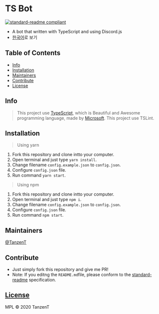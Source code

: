 # TS Bot

[![standard-readme compliant](https://img.shields.io/badge/standard--readme-OK-green.svg?style=flat-square)](https://github.com/RichardLitt/standard-readme)

- A bot that written with TypeScript and using Discord.js
- [한국어](README_ko.md)로 보기

## Table of Contents

- [Info](#info)
- [Installation](#Installation)
- [Maintainers](#maintainers)
- [Contribute](#Contribute)
- [License](#license)

## Info

> This project use [TypeScript](https://github.com/Microsoft/TypeScript), which is Beautiful and Awesome programming language, made by [Microsoft](https://github.com/Microsoft).
> This project use TSLint.

## Installation

> Using yarn

1. Fork this repository and clone intto your computer.
2. Open terminal and just type `yarn install`.
3. Change filename `config.example.json` to `config.json`.
4. Configure `config.json` file.
5. Run command `yarn start`.

> Using npm

1. Fork this repository and clone intto your computer.
2. Open terminal and just type `npm i`.
3. Change filename `config.example.json` to `config.json`.
4. Configure `config.json` file.
5. Run command `npm start`.

## Maintainers

[@TanzenT](https://github.com/TanzenT)

## Contribute

- Just simply fork this repository and give me PR!
- Note: If you editng the `README.md`file, please conform to the [standard-readme](https://github.com/RichardLitt/standard-readme) specification.

## [License](LICENSE)

MPL © 2020 TanzenT
